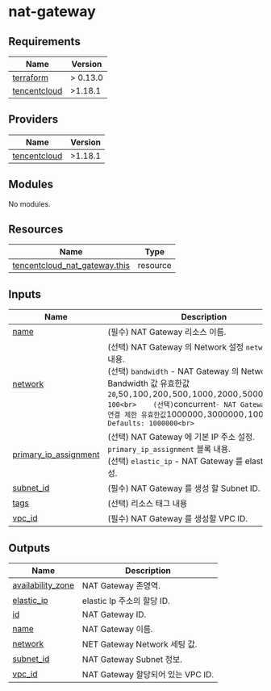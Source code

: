# nat-gateway

<!-- BEGINNING OF PRE-COMMIT-TERRAFORM DOCS HOOK -->
## Requirements

| Name | Version |
|------|---------|
| <a name="requirement_terraform"></a> [terraform](#requirement\_terraform) | > 0.13.0 |
| <a name="requirement_tencentcloud"></a> [tencentcloud](#requirement\_tencentcloud) | >1.18.1 |

## Providers

| Name | Version |
|------|---------|
| <a name="provider_tencentcloud"></a> [tencentcloud](#provider\_tencentcloud) | >1.18.1 |

## Modules

No modules.

## Resources

| Name | Type |
|------|------|
| [tencentcloud_nat_gateway.this](https://registry.terraform.io/providers/tencentcloudstack/tencentcloud/latest/docs/resources/nat_gateway) | resource |

## Inputs

| Name | Description | Type | Default | Required |
|------|-------------|------|---------|:--------:|
| <a name="input_name"></a> [name](#input\_name) | (필수) NAT Gateway 리소스 이름. | `string` | n/a | yes |
| <a name="input_network"></a> [network](#input\_network) | (선택) NAT Gateway 의 Network 설정 `network` 블록 내용.<br>    (선택) `bandwidth` - NAT Gateway 의 Network Bandwidth 값 유효한값 `20`,50`,`100`,`200`,`500`,`1000`,`2000`,`5000` Defaults: 100<br>    (선택) `concurrent` - NAT Gateway 의 동시 연결 제한 유효한값 `1000000`,`3000000`,`10000000` Defaults: 1000000<br>` | <pre>object({<br>    bandwidth  = optional(number, 100)<br>    concurrent = optional(number, 1000000)<br>  })</pre> | `{}` | no |
| <a name="input_primary_ip_assignment"></a> [primary\_ip\_assignment](#input\_primary\_ip\_assignment) | (선택) NAT Gateway 에 기본 IP 주소 설정. `primary_ip_assignment` 블록 내용.<br>    (선택) `elastic_ip` - NAT Gateway 를 elastic IP 로 생성. | <pre>object({<br>    elastic_ip = optional(string)<br>  })</pre> | `{}` | no |
| <a name="input_subnet_id"></a> [subnet\_id](#input\_subnet\_id) | (필수) NAT Gateway 를 생성 할 Subnet ID. | `string` | n/a | yes |
| <a name="input_tags"></a> [tags](#input\_tags) | (선택) 리소스 태그 내용 | `map(string)` | `{}` | no |
| <a name="input_vpc_id"></a> [vpc\_id](#input\_vpc\_id) | (필수) NAT Gateway 를 생성할 VPC ID. | `string` | n/a | yes |

## Outputs

| Name | Description |
|------|-------------|
| <a name="output_availability_zone"></a> [availability\_zone](#output\_availability\_zone) | NAT Gateway 존영역. |
| <a name="output_elastic_ip"></a> [elastic\_ip](#output\_elastic\_ip) | elastic Ip 주소의 할당 ID. |
| <a name="output_id"></a> [id](#output\_id) | NAT Gateway ID. |
| <a name="output_name"></a> [name](#output\_name) | NAT Gateway 이름. |
| <a name="output_network"></a> [network](#output\_network) | NET Gateway Network 세팅 값. |
| <a name="output_subnet_id"></a> [subnet\_id](#output\_subnet\_id) | NAT Gateway Subnet 정보. |
| <a name="output_vpc_id"></a> [vpc\_id](#output\_vpc\_id) | NAT Gateway 할당되어 있는 VPC ID. |
<!-- END OF PRE-COMMIT-TERRAFORM DOCS HOOK -->
